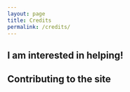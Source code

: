 ```yaml
---
layout: page
title: Credits
permalink: /credits/
---
```


## I am interested in helping! ##




## Contributing to the site ##
